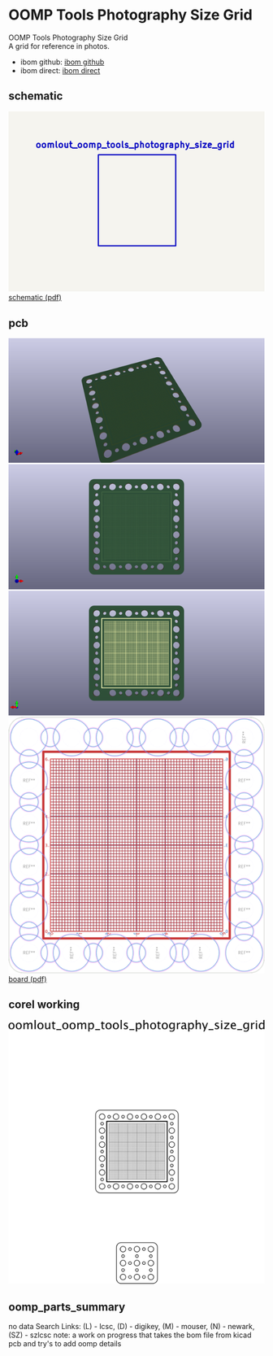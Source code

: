 # OOMP Tools Photography Size Grid
OOMP Tools Photography Size Grid  
A grid for reference in photos.  
* ibom github: [ibom github](kicad/current_version/working/bom/ibom.html)
* ibom direct: [ibom direct](https://raw.githack.com/oomlout/oomlout_oomp_tools_photography_size_grid/main/kicad/current_version/working/bom/ibom.html)

## schematic  
[![](kicad/current_version/working/working_schematic_600.png)](kicad/current_version/working/working_schematic.png)  
[schematic (pdf)](kicad/current_version/working/working_schematic.pdf)  

## pcb  
[![](kicad/current_version/working/working_3d_600.png)](kicad/current_version/working/working_3d.png)  
[![](kicad/current_version/working/working_3d_front_600.png)](kicad/current_version/working/working_3d_front.png)    
[![](kicad/current_version/working/working_3d_back_600.png)](kicad/current_version/working/working_3d_back.png)  
[![](kicad/current_version/working/working_600.png)](kicad/current_version/working/working.png)  
[board (pdf)](kicad/current_version/working/working.pdf)  

## corel working
![](working_600.png) 














## oomp_parts_summary
no data
Search Links: (L) - lcsc, (D) - digikey, (M) - mouser, (N) - newark, (SZ) - szlcsc
note: a work on progress that takes the bom file from kicad pcb and try's to add oomp details


